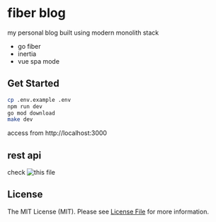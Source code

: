 # fiber blog

my personal blog built using modern monolith stack

- go fiber
- inertia
- vue spa mode

## Get Started

```bash
cp .env.example .env
npm run dev
go mod download
make dev
```

access from http://localhost:3000

## rest api
check ![this file](./test.http)

## License

The MIT License (MIT). Please see [License File](LICENSE.md) for more information.